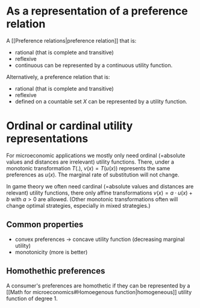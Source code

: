 # As a representation of a preference relation
A [[Preference relations|preference relation]] that is:
* rational (that is complete and transitive)
* reflexive
* continuous
can be represented by a continuous utility function.

Alternatively, a preference relation that is:
* rational (that is complete and transitive)
* reflexive
* defined on a countable set $X$
can be represented by a utility function.

# Ordinal or cardinal utility representations
For microeconomic applications we mostly only need ordinal (=absolute values and distances are irrelevant) utility functions. There, under a monotonic transformation $T(.)$, $v(x) = T(u(x))$ represents the same preferences as $u(x)$. The marginal rate of substitution will not change.

In game theory we often need cardinal (=absolute values and distances are relevant) utility functions, there only affine transformations $v(x) = a\cdot u(x)+b$ with $a>0$ are allowed. (Other monotonic transformations often will change optimal strategies, especially in mixed strategies.)

## Common properties
+ convex preferences -> concave utility function (decreasing marginal utility)
+ monotonicity (more is better)

## Homothethic preferences 
A consumer's preferences are homothetic if they can be represented by a [[Math for microeconomics#Homoegenous function|homogeneous]] utility function of degree 1.
